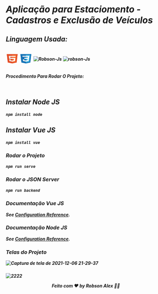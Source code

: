 # <b><i>Aplicação para Estaciomento - Cadastros e Exclusão de Veículos<b><i><br>

## <b><i>Linguagem Usada:</b></i></br>
  <div style="display: inline_block"><br>
  <img align="center" alt="rooh-HTML" height="30" width="40" src="https://raw.githubusercontent.com/devicons/devicon/master/icons/html5/html5-original.svg">
   <img align="center" alt="Rooh-CSS" height="30" width="40" src="https://raw.githubusercontent.com/devicons/devicon/master/icons/css3/css3-original.svg">
      <img align="center" alt="Robson-Js" height="50" width="60" src="https://cdn.jsdelivr.net/gh/devicons/devicon/icons/vuejs/vuejs-original-wordmark.svg" />
    <img align="center" alt="robson-Js" height="50" width="60" src="https://cdn.jsdelivr.net/gh/devicons/devicon/icons/nodejs/nodejs-original-wordmark.svg" />
  </div></br><p>Procedimento Para Rodar O Projeto:</p></br>
 
## Instalar Node JS
```
npm install node
```
## Instalar Vue JS
```
npm install vue
```

### Rodar o Projeto
```
npm run serve
```

### Rodar o JSON Server
```
npm run backend
```


### Documentação Vue JS
See [Configuration Reference](https://cli.vuejs.org/config/).

### Documentação Node JS
See [Configuration Reference](https://nodejs.org/en/).



### Telas do Projeto
![Captura de tela de 2021-12-06 21-29-37](https://user-images.githubusercontent.com/27355729/144944486-c8b347ae-c225-4f69-8868-02f48bbbd91d.png)

###
![2222](https://user-images.githubusercontent.com/27355729/144944705-a51faa13-f0ab-4861-ac04-0a05fa7bdd14.png)
  <center><b><i>Feito com ❤️ by Robson Alex 🤙🏾</b></i></center>
